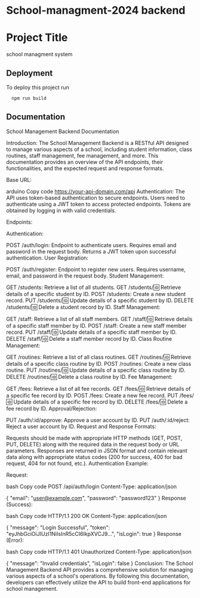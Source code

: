 # School-managment-2024 backend


# Project Title

school managment system


## Deployment

To deploy this project run

```bash
  npm run build
```


## Documentation


School Management Backend Documentation

Introduction:
The School Management Backend is a RESTful API designed to manage various aspects of a school, including student information, class routines, staff management, fee management, and more. This documentation provides an overview of the API endpoints, their functionalities, and the expected request and response formats.

Base URL:

arduino
Copy code
https://your-api-domain.com/api
Authentication:
The API uses token-based authentication to secure endpoints. Users need to authenticate using a JWT token to access protected endpoints. Tokens are obtained by logging in with valid credentials.

Endpoints:

Authentication:

POST /auth/login: Endpoint to authenticate users. Requires email and password in the request body. Returns a JWT token upon successful authentication.
User Registration:

POST /auth/register: Endpoint to register new users. Requires username, email, and password in the request body.
Student Management:

GET /students: Retrieve a list of all students.
GET /students/:id: Retrieve details of a specific student by ID.
POST /students: Create a new student record.
PUT /students/:id: Update details of a specific student by ID.
DELETE /students/:id: Delete a student record by ID.
Staff Management:

GET /staff: Retrieve a list of all staff members.
GET /staff/:id: Retrieve details of a specific staff member by ID.
POST /staff: Create a new staff member record.
PUT /staff/:id: Update details of a specific staff member by ID.
DELETE /staff/:id: Delete a staff member record by ID.
Class Routine Management:

GET /routines: Retrieve a list of all class routines.
GET /routines/:id: Retrieve details of a specific class routine by ID.
POST /routines: Create a new class routine.
PUT /routines/:id: Update details of a specific class routine by ID.
DELETE /routines/:id: Delete a class routine by ID.
Fee Management:

GET /fees: Retrieve a list of all fee records.
GET /fees/:id: Retrieve details of a specific fee record by ID.
POST /fees: Create a new fee record.
PUT /fees/:id: Update details of a specific fee record by ID.
DELETE /fees/:id: Delete a fee record by ID.
Approval/Rejection:

PUT /auth/:id/approve: Approve a user account by ID.
PUT /auth/:id/reject: Reject a user account by ID.
Request and Response Formats:

Requests should be made with appropriate HTTP methods (GET, POST, PUT, DELETE) along with the required data in the request body or URL parameters.
Responses are returned in JSON format and contain relevant data along with appropriate status codes (200 for success, 400 for bad request, 404 for not found, etc.).
Authentication Example:

Request:

bash
Copy code
POST /api/auth/login
Content-Type: application/json

{
    "email": "user@example.com",
    "password": "password123"
}
Response (Success):

bash
Copy code
HTTP/1.1 200 OK
Content-Type: application/json

{
    "message": "Login Successful",
    "token": "eyJhbGciOiJIUzI1NiIsInR5cCI6IkpXVCJ9...",
    "isLogin": true
}
Response (Error):

bash
Copy code
HTTP/1.1 401 Unauthorized
Content-Type: application/json

{
    "message": "Invalid credentials",
    "isLogin": false
}
Conclusion:
The School Management Backend API provides a comprehensive solution for managing various aspects of a school's operations. By following this documentation, developers can effectively utilize the API to build front-end applications for school management.

